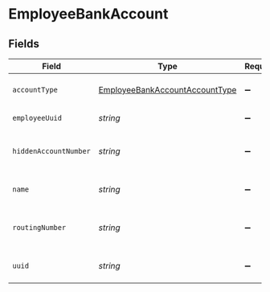 # EmployeeBankAccount


## Fields

| Field                                                                                   | Type                                                                                    | Required                                                                                | Description                                                                             |
| --------------------------------------------------------------------------------------- | --------------------------------------------------------------------------------------- | --------------------------------------------------------------------------------------- | --------------------------------------------------------------------------------------- |
| `accountType`                                                                           | [EmployeeBankAccountAccountType](../../models/shared/employeebankaccountaccounttype.md) | :heavy_minus_sign:                                                                      | Bank account type                                                                       |
| `employeeUuid`                                                                          | *string*                                                                                | :heavy_minus_sign:                                                                      | UUID of the employee                                                                    |
| `hiddenAccountNumber`                                                                   | *string*                                                                                | :heavy_minus_sign:                                                                      | Masked bank account number                                                              |
| `name`                                                                                  | *string*                                                                                | :heavy_minus_sign:                                                                      | Name for the bank account                                                               |
| `routingNumber`                                                                         | *string*                                                                                | :heavy_minus_sign:                                                                      | The bank account's routing number                                                       |
| `uuid`                                                                                  | *string*                                                                                | :heavy_minus_sign:                                                                      | UUID of the bank account                                                                |